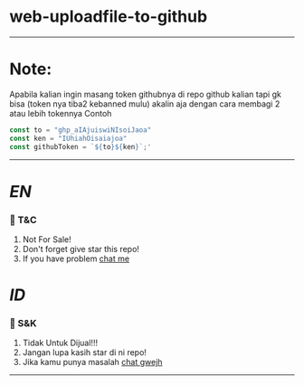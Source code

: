 # web-uploadfile-to-github
---------
# Note:
Apabila kalian ingin masang token githubnya di repo github kalian tapi gk bisa (token nya tiba2 kebanned mulu) akalin aja dengan cara membagi 2 atau lebih tokennya
Contoh
```javascript
const to = "ghp_aIAjuiswiNIsoiJaoa"
const ken = "IUhiahOisaiajoa"
const githubToken = `${to}${ken}`;'
```
---------
# *EN*
### 📃 T&C
1. Not For Sale!
2. Don't forget give star this repo!
3. If you have problem [chat me](https://wa.me/6281312651566)

#  
 
# *ID*
### 📃 S&K
1. Tidak Untuk Dijual!!!
2. Jangan lupa kasih star di ni repo!
3. Jika kamu punya masalah [chat gwejh](https://wa.me/6281312651566)

---------
